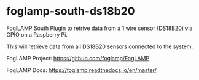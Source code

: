 # foglamp-south-ds18b20

FogiLAMP South Plugin to retrive data from a 1 wire sensor (DS18B20) via GPIO on a Raspberry Pi.

This will retrieve data from all DS18B20 sensors connected to the system.

FogLAMP Project: https://github.com/foglamp/FogLAMP

FogLAMP Docs: https://foglamp.readthedocs.io/en/master/
